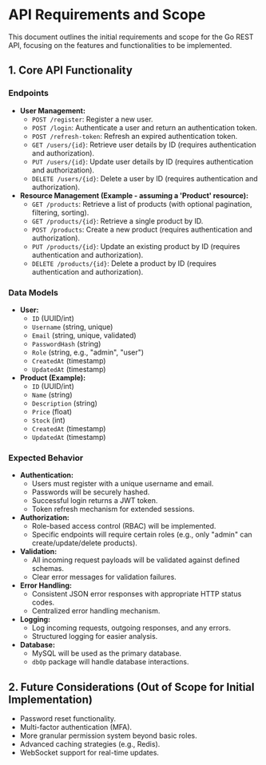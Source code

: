 # API Requirements and Scope

This document outlines the initial requirements and scope for the Go REST API, focusing on the features and functionalities to be implemented.

## 1. Core API Functionality

### Endpoints
- **User Management:**
    - `POST /register`: Register a new user.
    - `POST /login`: Authenticate a user and return an authentication token.
    - `POST /refresh-token`: Refresh an expired authentication token.
    - `GET /users/{id}`: Retrieve user details by ID (requires authentication and authorization).
    - `PUT /users/{id}`: Update user details by ID (requires authentication and authorization).
    - `DELETE /users/{id}`: Delete a user by ID (requires authentication and authorization).
- **Resource Management (Example - assuming a 'Product' resource):**
    - `GET /products`: Retrieve a list of products (with optional pagination, filtering, sorting).
    - `GET /products/{id}`: Retrieve a single product by ID.
    - `POST /products`: Create a new product (requires authentication and authorization).
    - `PUT /products/{id}`: Update an existing product by ID (requires authentication and authorization).
    - `DELETE /products/{id}`: Delete a product by ID (requires authentication and authorization).

### Data Models
- **User:**
    - `ID` (UUID/int)
    - `Username` (string, unique)
    - `Email` (string, unique, validated)
    - `PasswordHash` (string)
    - `Role` (string, e.g., "admin", "user")
    - `CreatedAt` (timestamp)
    - `UpdatedAt` (timestamp)
- **Product (Example):**
    - `ID` (UUID/int)
    - `Name` (string)
    - `Description` (string)
    - `Price` (float)
    - `Stock` (int)
    - `CreatedAt` (timestamp)
    - `UpdatedAt` (timestamp)

### Expected Behavior
- **Authentication:**
    - Users must register with a unique username and email.
    - Passwords will be securely hashed.
    - Successful login returns a JWT token.
    - Token refresh mechanism for extended sessions.
- **Authorization:**
    - Role-based access control (RBAC) will be implemented.
    - Specific endpoints will require certain roles (e.g., only "admin" can create/update/delete products).
- **Validation:**
    - All incoming request payloads will be validated against defined schemas.
    - Clear error messages for validation failures.
- **Error Handling:**
    - Consistent JSON error responses with appropriate HTTP status codes.
    - Centralized error handling mechanism.
- **Logging:**
    - Log incoming requests, outgoing responses, and any errors.
    - Structured logging for easier analysis.
- **Database:**
    - MySQL will be used as the primary database.
    - `dbOp` package will handle database interactions.

## 2. Future Considerations (Out of Scope for Initial Implementation)
- Password reset functionality.
- Multi-factor authentication (MFA).
- More granular permission system beyond basic roles.
- Advanced caching strategies (e.g., Redis).
- WebSocket support for real-time updates.
